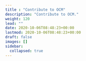 ```yaml
---
title : "Contribute to OCM"
description: "Contribute to OCM."
weight: 120
lead: ""
date: 2020-10-06T08:48:23+00:00
lastmod: 2020-10-06T08:48:23+00:00
draft: false
images: []
sidebar:
  collapsed: true
---
```


